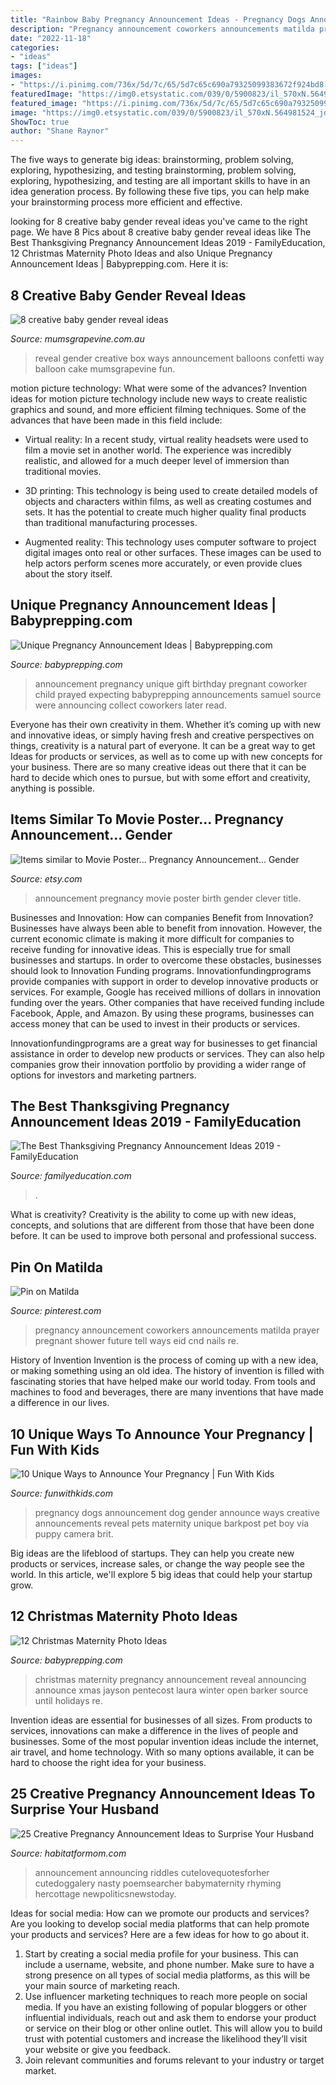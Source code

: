 ```yaml
---
title: "Rainbow Baby Pregnancy Announcement Ideas - Pregnancy Dogs Announcement Dog Gender Announce Ways Creative Announcements Reveal Pets Maternity Unique Barkpost Pet Boy Via Puppy Camera Brit"
description: "Pregnancy announcement coworkers announcements matilda prayer pregnant shower future tell ways eid cnd nails re"
date: "2022-11-18"
categories:
- "ideas"
tags: ["ideas"]
images:
- "https://i.pinimg.com/736x/5d/7c/65/5d7c65c690a79325099383672f924bd8--pregnancy-announcement-to-coworkers-pregnancy-announcements.jpg"
featuredImage: "https://img0.etsystatic.com/039/0/5900823/il_570xN.564981524_jdp5.jpg"
featured_image: "https://i.pinimg.com/736x/5d/7c/65/5d7c65c690a79325099383672f924bd8--pregnancy-announcement-to-coworkers-pregnancy-announcements.jpg"
image: "https://img0.etsystatic.com/039/0/5900823/il_570xN.564981524_jdp5.jpg"
ShowToc: true
author: "Shane Raynor"
---
```



The five ways to generate big ideas: brainstorming, problem solving, exploring, hypothesizing, and testing
brainstorming, problem solving, exploring, hypothesizing, and testing are all important skills to have in an idea generation process. By following these five tips, you can help make your brainstorming process more efficient and effective.

	

		
looking for 8 creative baby gender reveal ideas you've came to the right page. We have 8 Pics about 8 creative baby gender reveal ideas like The Best Thanksgiving Pregnancy Announcement Ideas 2019 - FamilyEducation, 12 Christmas Maternity Photo Ideas and also Unique Pregnancy Announcement Ideas | Babyprepping.com. Here it is:
		
    
## 8 Creative Baby Gender Reveal Ideas

<img loading=lazy src="https://mumsgrapevine.com.au/site/wp-content/uploads/2015/03/GenderRevealBox.jpg" onerror="this.onerror=null;this.src='https://tse2.mm.bing.net/th?id=OIP.bHFcl9MqrfbHQooZWvuYhgHaKj&amp;pid=15.1';" alt="8 creative baby gender reveal ideas">

_Source: mumsgrapevine.com.au_

>reveal gender creative box ways announcement balloons confetti way balloon cake mumsgrapevine fun. 

	

motion picture technology: What were some of the advances?
Invention ideas for motion picture technology include new ways to create realistic graphics and sound, and more efficient filming techniques. Some of the advances that have been made in this field include: 
- Virtual reality: In a recent study, virtual reality headsets were used to film a movie set in another world. The experience was incredibly realistic, and allowed for a much deeper level of immersion than traditional movies. 

- 3D printing: This technology is being used to create detailed models of objects and characters within films, as well as creating costumes and sets. It has the potential to create much higher quality final products than traditional manufacturing processes. 

- Augmented reality: This technology uses computer software to project digital images onto real or other surfaces. These images can be used to help actors perform scenes more accurately, or even provide clues about the story itself.

    
## Unique Pregnancy Announcement Ideas | Babyprepping.com

<img loading=lazy src="http://www.babyprepping.com/wp-content/uploads/2018/01/ad1e4e63908f0f8f596ab02ee3d42a2b.jpg" onerror="this.onerror=null;this.src='https://tse2.mm.bing.net/th?id=OIP.ZRUD350Myxh_PNnHFhHV3wHaIw&amp;pid=15.1';" alt="Unique Pregnancy Announcement Ideas | Babyprepping.com">

_Source: babyprepping.com_

>announcement pregnancy unique gift birthday pregnant coworker child prayed expecting babyprepping announcements samuel source were announcing collect coworkers later read. 

	

Everyone has their own creativity in them. Whether it’s coming up with new and innovative ideas, or simply having fresh and creative perspectives on things, creativity is a natural part of everyone. It can be a great way to get Ideas for products or services, as well as to come up with new concepts for your business. There are so many creative ideas out there that it can be hard to decide which ones to pursue, but with some effort and creativity, anything is possible.

    
## Items Similar To Movie Poster... Pregnancy Announcement... Gender

<img loading=lazy src="https://img0.etsystatic.com/039/0/5900823/il_570xN.564981524_jdp5.jpg" onerror="this.onerror=null;this.src='https://tse1.mm.bing.net/th?id=OIP.nBYU_DGhU0GP60XIn99_wAHaKX&amp;pid=15.1';" alt="Items similar to Movie Poster... Pregnancy Announcement... Gender">

_Source: etsy.com_

>announcement pregnancy movie poster birth gender clever title. 

	

Businesses and Innovation: How can companies Benefit from Innovation?
Businesses have always been able to benefit from innovation. However, the current economic climate is making it more difficult for companies to receive funding for innovative ideas. This is especially true for small businesses and startups. In order to overcome these obstacles, businesses should look to Innovation Funding programs.
Innovationfundingprograms provide companies with support in order to develop innovative products or services. For example, Google has received millions of dollars in innovation funding over the years. Other companies that have received funding include Facebook, Apple, and Amazon. By using these programs, businesses can access money that can be used to invest in their products or services.

Innovationfundingprograms are a great way for businesses to get financial assistance in order to develop new products or services. They can also help companies grow their innovation portfolio by providing a wider range of options for investors and marketing partners.

    
## The Best Thanksgiving Pregnancy Announcement Ideas 2019 - FamilyEducation

<img loading=lazy src="https://www.familyeducation.com/sites/default/files/2019-10/Our-Favorite-Thanksgiving-Pregnancy-Announcement-Ideas-2019_feature_0.jpg" onerror="this.onerror=null;this.src='https://tse3.mm.bing.net/th?id=OIP.ipKyuhHxcB7yWNaCV3BVXAHaFj&amp;pid=15.1';" alt="The Best Thanksgiving Pregnancy Announcement Ideas 2019 - FamilyEducation">

_Source: familyeducation.com_

>. 

	

What is creativity?
Creativity is the ability to come up with new ideas, concepts, and solutions that are different from those that have been done before. It can be used to improve both personal and professional success.

    
## Pin On Matilda

<img loading=lazy src="https://i.pinimg.com/736x/5d/7c/65/5d7c65c690a79325099383672f924bd8--pregnancy-announcement-to-coworkers-pregnancy-announcements.jpg" onerror="this.onerror=null;this.src='https://tse1.mm.bing.net/th?id=OIP.tiCs0qpGbaGp8LuL5D9zcgHaEL&amp;pid=15.1';" alt="Pin on Matilda">

_Source: pinterest.com_

>pregnancy announcement coworkers announcements matilda prayer pregnant shower future tell ways eid cnd nails re. 

	

History of Invention
Invention is the process of coming up with a new idea, or making something using an old idea. The history of invention is filled with fascinating stories that have helped make our world today. From tools and machines to food and beverages, there are many inventions that have made a difference in our lives.

    
## 10 Unique Ways To Announce Your Pregnancy | Fun With Kids

<img loading=lazy src="https://funwithkids.com/wp-content/uploads/2015/01/23-pregnancy-gender.jpg" onerror="this.onerror=null;this.src='https://tse4.mm.bing.net/th?id=OIP.jLfedDBbsPw246KGVbxZ9gHaE7&amp;pid=15.1';" alt="10 Unique Ways to Announce Your Pregnancy | Fun With Kids">

_Source: funwithkids.com_

>pregnancy dogs announcement dog gender announce ways creative announcements reveal pets maternity unique barkpost pet boy via puppy camera brit. 

	

Big ideas are the lifeblood of startups. They can help you create new products or services, increase sales, or change the way people see the world. In this article, we'll explore 5 big ideas that could help your startup grow.

    
## 12 Christmas Maternity Photo Ideas

<img loading=lazy src="http://www.babyprepping.com/wp-content/uploads/2017/12/2fe7eec7df30b03afb2ca60d3ea0e79c.jpg" onerror="this.onerror=null;this.src='https://tse4.mm.bing.net/th?id=OIP.HKYh2I5PoHQjXMhhhqFvFwHaJ4&amp;pid=15.1';" alt="12 Christmas Maternity Photo Ideas">

_Source: babyprepping.com_

>christmas maternity pregnancy announcement reveal announcing announce xmas jayson pentecost laura winter open barker source until holidays re. 

	

Invention ideas are essential for businesses of all sizes. From products to services, innovations can make a difference in the lives of people and businesses. Some of the most popular invention ideas include the internet, air travel, and home technology. With so many options available, it can be hard to choose the right idea for your business.

    
## 25 Creative Pregnancy Announcement Ideas To Surprise Your Husband

<img loading=lazy src="https://habitatformom.com/wp-content/uploads/2020/02/872a5d2df096eb0c47d101b119ea6a56-min-681x1024.jpg" onerror="this.onerror=null;this.src='https://tse3.mm.bing.net/th?id=OIP.LnXslb_1BamRj1xhZqERiQHaLI&amp;pid=15.1';" alt="25 Creative Pregnancy Announcement Ideas to Surprise Your Husband">

_Source: habitatformom.com_

>announcement announcing riddles cutelovequotesforher cutedoggalery nasty poemsearcher babymaternity rhyming hercottage newpoliticsnewstoday. 

	

Ideas for social media: How can we promote our products and services?
Are you looking to develop social media platforms that can help promote your products and services? Here are a few ideas for how to go about it. 
1. Start by creating a social media profile for your business. This can include a username, website, and phone number. Make sure to have a strong presence on all types of social media platforms, as this will be your main source of marketing reach. 
2. Use influencer marketing techniques to reach more people on social media. If you have an existing following of popular bloggers or other influential individuals, reach out and ask them to endorse your product or service on their blog or other online outlet. This will allow you to build trust with potential customers and increase the likelihood they’ll visit your website or give you feedback. 
3. Join relevant communities and forums relevant to your industry or target market.

